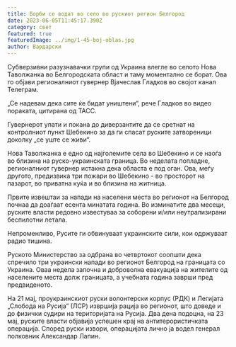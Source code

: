 ```yaml
---
title: Борби се водат во село во рускиот регион Белгород
date: 2023-06-05T11:45:17.390Z
category: свет
featured: true
featuredImage: ../img/1-45-boj-oblas.jpg
author: Вардарски
---
```

Субверзивни разузнавачки групи од Украина влегле во селото Нова Таволжанка во Белгородската област и таму моментално се борат. Ова го објави регионалниот гувернер Вјачеслав Гладков во својот канал Телеграм.

„Се надевам дека сите ќе бидат уништени“, рече Гладков во видео пораката, цитирана од ТАСС.

Гувернерот упати и покана до диверзантите да се сретнат на контролниот пункт Шебекино за да ги спасат руските затвореници доколку „се уште се живи“.

Нова Таволжанка е едно од најголемите села во Шебекино и се наоѓа во близина на руско-украинската граница. Во неделата попладне, регионалниот гувернер истакна дека областа е под оган. Ова, меѓу другото, предизвика три пожари во Шебекино - во просторот на пазарот, во приватна куќа и во близина на житница.

Првите извештаи за напади на населени места во регионот на Белгород почнаа да доаѓаат есента минатата година. Во изминатите два месеци, руските власти редовно известуваа за соборени и/или неутрализирани беспилотни летала.

Непроменливо, Русите ги обвинуваат украинските сили, кои одржуваат радио тишина.

Руското Министерство за одбрана во четвртокот соопшти дека спречило три украински напади во регионот Белгород на границата со Украина. Оваа недела започна и доброволна евакуација на жителите од населените места долж границата, а учебната година заврши пред предвиденото.

На 21 мај, проукраинскиот руски волонтерски корпус (РДК) и Легијата „Слобода на Русија“ (ЛСР) извршија рација во регионот, што доведе и до физички судири на територијата на Русија. Два дена подоцна, на 23 мај, руските власти објавија успешен крај на антитерористичката операција. Според руски извори, операцијата лично ја водел генерал полковник Александар Лапин.